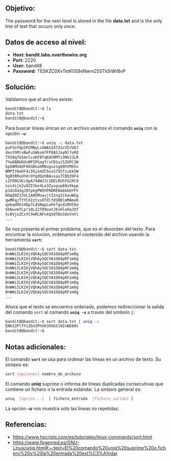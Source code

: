 ## Objetivo:
The password for the next level is stored in the file **data.txt** and is the only line of text that occurs only once.

## Datos de acceso al nivel:
- **Host: bandit.labs.overthewire.org** 
- **Port:** 2220
- **User:** bandit8
- **Password:** TESKZC0XvTetK0S9xNwm25STk5iWrBvP

## Solución:
Validamos que el archivo existe:

```bash
bandit8@bandit:~$ ls
data.txt
bandit8@bandit:~$
```

Para buscar líneas únicas en un archivo usamos el comando **``uniq``** con la opción **``-u``**:

```bash
bandit8@bandit:~$ uniq -u data.txt
puP3nfQp5FCMNyLsdWASZ472scVSrUDJ
desthMrvBwFuSWkom7FP8ASJayNlfoRd
7XS0q7U1mnlcxKF8TqKmV0MTz3Nk2JLR
7Yw8BBU0dsNPIPGaqTrzCD1ui5ZUPC3W
bpGBMUddF6EGDkaXM8uguzsgQ9hVMX5x
WMPIYAeOF4iIKjo4ZC9ux57X5Tzukk5W
9g8tRRuUhXrOYgdQohBAvxas7CB939F4
i1F09GVEcOpA740WJJc1DELRUhfGCHl9
nzs4ijk2uOZItbx4Le3Zyugvp68xXkpp
p1dzDa5gJ8tpkgPW5hPHDRENabkbbYFV
HOqQ9Z3JVL1A05MoavjtZzng1CkauWGg
qwMRqzTYYCX2ztxsXTdlfdSBBlmMAmoK
qabqd0h14Dp7L4SNqpLwhhfgxdiMX5Xe
Sb6wvmTLpr10L22TD9oatJEvHleOaJOf
5c8VjsZCxYC9eRLNFnXq58TBsS0oYnhl
...
```

Se nos presenta el primer problema, que es el desorden del texto. Para encontrar la solución, ordenamos el contenido del archivo usando la herramienta **``sort``**:

```bash
bandit8@bandit:~$ sort data.txt
0nWWiILKIHjVQhAySQCVA1OO4pRFzm0g
0nWWiILKIHjVQhAySQCVA1OO4pRFzm0g
0nWWiILKIHjVQhAySQCVA1OO4pRFzm0g
0nWWiILKIHjVQhAySQCVA1OO4pRFzm0g
0nWWiILKIHjVQhAySQCVA1OO4pRFzm0g
0nWWiILKIHjVQhAySQCVA1OO4pRFzm0g
0nWWiILKIHjVQhAySQCVA1OO4pRFzm0g
0nWWiILKIHjVQhAySQCVA1OO4pRFzm0g
0nWWiILKIHjVQhAySQCVA1OO4pRFzm0g
...
```

Ahora que el texto se encuentra ordenado, podemos redireccionar la salida del comando `sort` al comando **``uniq -u``** a través del símbolo **``|``**:

```bash
bandit8@bandit:~$ sort data.txt | uniq -u
EN632PlfYiZbn3PhVK3XOGSlNInNE00t
bandit8@bandit:~$
```

## Notas adicionales:
El comando **``sort``** se usa para ordenar las líneas en un archivo de texto. Su sintaxis es:

```bash
sort [opciones] nombre_de_archivo
```

El comando **_uniq_** suprime o informa de líneas duplicadas consecutivas que contiene un fichero o la entrada estándar.
La sintaxis general es:

```bash
uniq  [opción...]  [ fichero_entrada  [fichero_salida] ]
```

La opción _**-u**_ nos muestra solo las líneas no repetidas:

## Referencias:
- https://www.hscripts.com/es/tutoriales/linux-commands/sort.html
- https://www.fpgenred.es/GNU-Linux/uniq.html#:~:text=El%20comando%20uniq%20suprime%20o,fichero%20o%20la%20entrada%20est%C3%A1ndar.